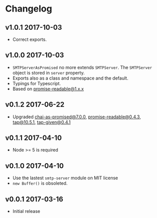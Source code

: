 # Changelog

## v1.0.1 2017-10-03

  * Correct exports.

## v1.0.0 2017-10-03

  * `SMTPServerAsPromised` no more extends `SMTPServer`. The `SMTPServer`
    object is stored in `server` property.
  * Exports also as a class and namespace and the default.
  * Typings for Typescript.
  * Based on promise-readable@1.x.x

## v0.1.2 2017-06-22

  * Upgraded chai-as-promised@7.0.0, promise-readable@0.4.3, tap@10.5.1,
    tap-given@0.4.1

## v0.1.1 2017-04-10

  * Node >= 5 is required

## v0.1.0 2017-04-10

  * Use the lastest `smtp-server` module on MIT license
  * `new Buffer()` is obsoleted.

## v0.0.1 2017-03-16

  * Initial release
